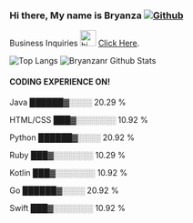 ### Hi there, My name is Bryanza [![Github](https://img.shields.io/github/followers/bryanzanr?label=Follow&style=social)](https://github.com/bryanzanr)

Business Inquiries <img src="https://user-images.githubusercontent.com/1303154/88677602-1635ba80-d120-11ea-84d8-d263ba5fc3c0.gif" width="28px" alt="hi"> [Click Here](https://github.com/sponsors/bryanzanr).

![Top Langs](https://github-readme-stats.vercel.app/api/top-langs/?username=bryanzanr&hide=html&title_color=fff&icon_color=79ff97&text_color=9f9f9f&bg_color=151515)
![Bryanzanr Github Stats](https://github-readme-stats.vercel.app/api?username=bryanzanr&show_icons=true&title_color=fff&icon_color=79ff97&text_color=9f9f9f&bg_color=151515)

#### CODING EXPERIENCE ON! 
Java                        ██████▓░░░░   20.29 %

HTML/CSS                    ███▓░░░░░░░   10.92 % 

Python                      ██████▓░░░░   20.92 % 

Ruby                        ███▓░░░░░░░   10.29 % 

Kotlin                      ███▓░░░░░░░   10.92 %

Go                          ██████▓░░░░   20.92 %

Swift                       ███▓░░░░░░░   10.92 %

<!--
**bryanzanr/bryanzanr** is a ✨ _special_ ✨ repository because its `README.md` (this file) appears on your GitHub profile.

Here are some ideas to get you started:

- 🔭 I’m currently working as a freelance software developer
- 🌱 I’m currently learning on Swift especially on iOS Development 
- 👯 I’m looking to collaborate with people that wanted to do many things
- 🤔 I’m looking for help if you've the same passion with me. 
- 💬 Ask me about Java, HTML, CSS, JS, PHP, Python, Bash, Ruby, NodeJS, Go, Swift. 
- 📫 How to reach me: E-mail, LinkedIn, LINE, Whatsapp, Telegram
- 😄 Pronouns: Blog on Medium & Podcast with Anchor
- ⚡ Fun fact: Want to learn other things to reduce strest
-->
